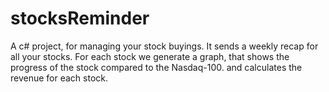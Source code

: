 # stocksReminder
A c# project, for managing your stock buyings.
It sends a weekly recap for all your stocks.
For each stock we generate a graph, that shows the progress of the stock compared to the Nasdaq-100. 
and calculates the revenue for each stock.
